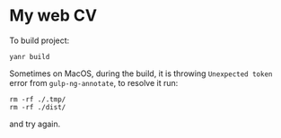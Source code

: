 # My web CV

To build project:

```
yanr build
```

Sometimes on MacOS, during the build, it is throwing `Unexpected token` error from `gulp-ng-annotate`, to resolve it run:

```
rm -rf ./.tmp/
rm -rf ./dist/
```

and try again.
